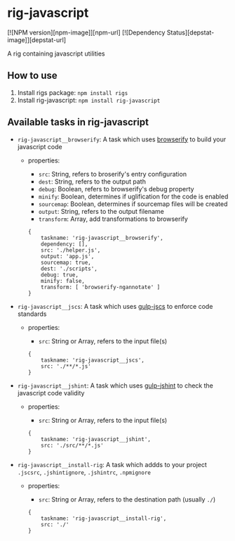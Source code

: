 # rig-javascript
[![NPM version][npm-image]][npm-url] [![Dependency Status][depstat-image]][depstat-url]

A rig containing javascript utilities

## How to use
1. Install rigs package: `npm install rigs`
2. Install rig-javascript: `npm install rig-javascript`

## Available tasks in rig-javascript
- `rig-javascript__browserify`: A task which uses [browserify](https://www.npmjs.com/package/browserify) to build your javascript code
  - properties:
    - `src`: String, refers to broserify's entry configuration
    - `dest`: String, refers to the output path
    - `debug`: Boolean, refers to browserify's debug property
    - `minify`: Boolean, determines if uglification for the code is enabled
    - `sourcemap`: Boolean, determines if sourcemap files will be created
    - `output`: String, refers to the output filename
    - `transform`: Array, add transformations to browserify

    ```
    {
        taskname: 'rig-javascript__browserify',
        dependency: [],
        src: './helper.js',
        output: 'app.js',
        sourcemap: true,
        dest: './scripts',
        debug: true,
        minify: false,
        transform: [ 'browserify-ngannotate' ]
    }
    ```

- `rig-javascript__jscs`: A task which uses [gulp-jscs](https://www.npmjs.com/package/gulp-jscs) to enforce code standards
  - properties:
    - `src`: String or Array, refers to the input file(s)

    ```
    {
        taskname: 'rig-javascript__jscs',
        src: './**/*.js'
    }
    ```

- `rig-javascript__jshint`: A task which uses [gulp-jshint](https://www.npmjs.com/package/gulp-jshint) to check the javascript code validity
  - properties:
    - `src`: String or Array, refers to the input file(s)

    ```
    {
        taskname: 'rig-javascript__jshint',
        src: './src/**/*.js'
    }
    ```

- `rig-javascript__install-rig`: A task which addds to your project `.jscsrc`, `.jshintignore`, `.jshintrc`, `.npmignore`
  - properties:
    - `src`: String or Array, refers to the destination path (usually `./`)

    ```
    {
        taskname: 'rig-javascript__install-rig',
        src: './'
    }
    ```
